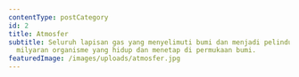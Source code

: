 ```yaml
---
contentType: postCategory
id: 2
title: Atmosfer
subtitle: Seluruh lapisan gas yang menyelimuti bumi dan menjadi pelindung bagi
  milyaran organisme yang hidup dan menetap di permukaan bumi.
featuredImage: /images/uploads/atmosfer.jpg
---
```

